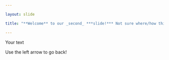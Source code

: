 ```yaml
---

layout: slide

title: "**Welcome** to our _second_ ***slide!*** Not sure where/how this file will be displayed nor what a .md file is.!"

---
```


Your text

Use the left arrow to go back!

